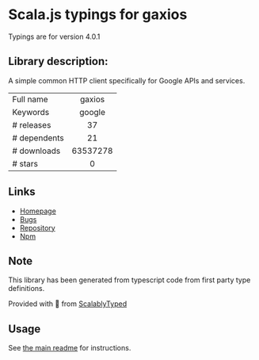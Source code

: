 
# Scala.js typings for gaxios

Typings are for version 4.0.1

## Library description:
A simple common HTTP client specifically for Google APIs and services.

|                    |                 |
| ------------------ | :-------------: |
| Full name          | gaxios |
| Keywords           | google |
| # releases         | 37 |
| # dependents       | 21 |
| # downloads        | 63537278 |
| # stars            | 0 |

## Links
- [Homepage](https://github.com/JustinBeckwith/gaxios#readme)
- [Bugs](https://github.com/JustinBeckwith/gaxios/issues)
- [Repository](https://github.com/JustinBeckwith/gaxios)
- [Npm](https://www.npmjs.com/package/gaxios)
    


## Note
This library has been generated from typescript code from first party type definitions.

Provided with :purple_heart: from [ScalablyTyped](https://github.com/oyvindberg/ScalablyTyped)

## Usage
See [the main readme](../../readme.md) for instructions.


